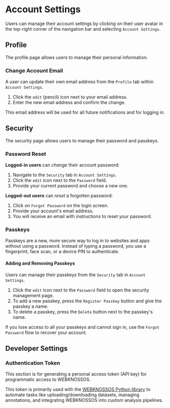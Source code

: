 # Account Settings

Users can manage their account settings by clicking on their user avatar in the top-right corner of the navigation bar and selecting `Account Settings`.

## Profile

The profile page allows users to manage their personal information.

### Change Account Email

A user can update their own email address from the `Profile` tab within `Account Settings`.
1. Click the `edit` (pencil) icon next to your email address.
2. Enter the new email address and confirm the change.

This email address will be used for all future notifications and for logging in.

## Security

The security page allows users to manage their password and passkeys.

### Password Reset

**Logged-in users** can _change_ their account password:

1. Navigate to the `Security` tab in `Account Settings`.
2. Click the `edit` icon next to the `Password` field.
3. Provide your current password and choose a new one.

**Logged-out users** can _reset_ a forgotten password:

1. Click on `Forgot Password` on the login screen.
2. Provide your account's email address.
3. You will receive an email with instructions to reset your password.

### Passkeys

Passkeys are a new, more secure way to log in to websites and apps without using a password. Instead of typing a password, you use a fingerprint, face scan, or a device PIN to authenticate.

#### Adding and Removing Passkeys

Users can manage their passkeys from the `Security` tab in `Account Settings`.

1. Click the `edit` icon next to the `Password` field to open the security management page.
2. To add a new passkey, press the `Register Passkey` button and give the passkey a name.
3. To delete a passkey, press the `Delete` button next to the passkey's name.

If you lose access to all your passkeys and cannot sign in, use the `Forgot Password` flow to recover your account.

## Developer Settings

### Authentication Token

This section is for generating a personal access token (API key) for programmatic access to WEBKNOSSOS.

This token is primarily used with the [WEBKNOSSOS Python library](https://docs.webknossos.org/webknossos-py/) to automate tasks like uploading/downloading datasets, managing annotations, and integrating WEBKNOSSOS into custom analysis pipelines.
